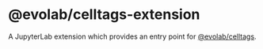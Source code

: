 # @evolab/celltags-extension

A JupyterLab extension which provides an entry point for
[@evolab/celltags](../celltags).
